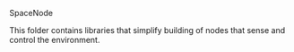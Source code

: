 SpaceNode

This folder contains libraries that simplify building of nodes that
sense and control the environment.

